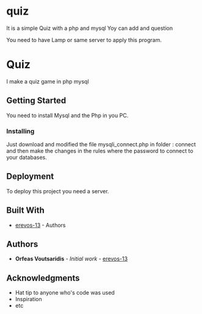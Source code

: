 ﻿# quiz


It is a simple Quiz with a php and mysql
Yoy can add and question

You need to have Lamp or same server to apply this program.



# Quiz

I make a quiz game in php mysql

## Getting Started



You need to install Mysql and the Php in you PC.



### Installing

Just download and modified the file mysqli_connect.php in folder : connect  
and then make the changes in the rules where the password to connect to your databases.






## Deployment


To deploy this project you need a server.

## Built With


* [erevos-13](https://github.com/erevos-13) - Authors



## Authors

* **Orfeas Voutsaridis** - *Initial work* - [erevos-13](https://github.com/erevos-13)




## Acknowledgments

* Hat tip to anyone who's code was used
* Inspiration
* etc